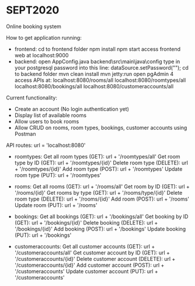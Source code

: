 # SEPT2020
Online booking system

How to get application running:
- frontend: cd to frontend folder
            npm install
            npm start
            access frontend web at localhost:9000
- backend: open AppConfig.java backend\src\main\java\config
           type in your postgresql password into this line: dataSource.setPassword("<postgresql password>");
           cd to backend folder
           mvn clean install
           mvn jetty:run
           open pgAdmin 4
           access APIs at: localhost:8080/rooms/all
                           localhost:8080/roomtypes/all
                           localhost:8080/bookings/all
                           localhost:8080/customeraccounts/all

Current functionality:
- Create an account (No login authentication yet)
- Display list of available rooms
- Allow users to book rooms
- Allow CRUD on rooms, room types, bookings, customer accounts using Postman

API routes:
  url = 'localhost:8080'
  - roomtypes: 
    Get all room types (GET):   url + '/roomtypes/all'
    Get room type by ID (GET):  url + '/roomtypes/{id}'
    Delete room type (DELETE):  url + '/roomtypes/{id}'
    Add room type (POST):       url + '/roomtypes'
    Update room type (PUT):     url + '/roomtypes'
    
  - rooms:
    Get all rooms (GET):        url + '/rooms/all'
    Get room by ID (GET):       url + '/rooms/{id}'
    Get rooms by type (GET):    url + '/rooms/type/{id}'
    Delete room type (DELETE):  url + '/rooms/{id}'
    Add room (POST):            url + '/rooms'
    Update room (PUT):          url + '/rooms'
    
  - bookings:
    Get all bookings (GET):   url + '/bookings/all'
    Get booking by ID (GET):  url + '/bookings/{id}'
    Delete booking (DELETE):  url + '/bookings/{id}'
    Add booking (POST):       url + '/bookings'
    Update booking (PUT):     url + '/bookings'
    
  - customeraccounts:
    Get all customer accounts (GET):   url + '/customeraccounts/all'
    Get customer account by ID (GET):  url + '/customeraccounts/{id}'
    Delete customer account (DELETE):  url + '/customeraccounts/{id}'
    Add customer account (POST):       url + '/customeraccounts'
    Update customer account (PUT):     url + '/customeraccounts'
